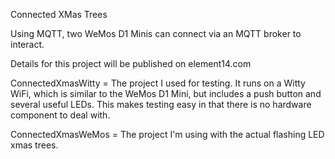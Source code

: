 Connected XMas Trees

Using MQTT, two WeMos D1 Minis can connect via an MQTT broker to interact.

Details for this project will be published on element14.com

ConnectedXmasWitty = The project I used for testing. It runs on a Witty WiFi, which is similar to the WeMos D1 Mini,
but includes a push button and several useful LEDs. This makes testing easy in that there is no hardware component to deal with.

ConnectedXmasWeMos = The project I'm using with the actual flashing LED xmas trees.
